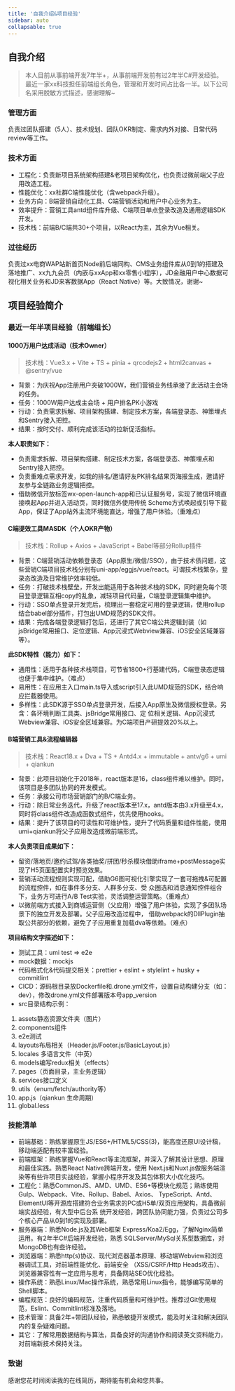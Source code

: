 ```yaml
---
title: '自我介绍&项目经验'
sidebar: auto
collapsable: true
---
```


## 自我介绍
> 本人目前从事前端开发7年半+，从事前端开发前有过2年半C#开发经验。最近一家xx科技担任前端组长角色，管理和开发时间占比各一半。以下公司名采用脱敏方式描述，感谢理解~

### 管理方面
负责过团队搭建（5人）、技术规划、团队OKR制定、需求内外对接、日常代码review等工作。

### 技术方面
+ 工程化：负责新项目系统架构搭建&老项目架构优化，也负责过微前端父子应用改造工程。
+ 性能优化：xx社群C端性能优化（含webpack升级）。
+ 业务方向：B端营销自动化工具、C端营销活动和用户中心业务为主。
+ 效率提升：营销工具antd组件库升级、C端项目单点登录改造及通用逻辑SDK开发。
+ 技术栈：前端B/C端共30+个项目，以React为主，其余为Vue相关。

### 过往经历
负责过xx电商WAP站新首页Node前后端同构、CMS业务组件库从0到1的搭建及落地推广、xx九九会员（内嵌与xxApp和xx零售小程序），JD金融用户中心数据可视化相关业务和JD来客数据App（React Native）等。大致情况，谢谢~

## 项目经验简介

### 最近一年半项目经验（前端组长）

#### 1000万用户达成活动（技术Owner）
> 技术栈：Vue3.x + Vite + TS + pinia + qrcodejs2 + html2canvas + @sentry/vue
+ 背景：为庆祝App注册用户突破1000W，我们营销业务线承接了此活动主会场的任务。
+ 任务：1000W用户达成主会场 + 用户排名PK小游戏
+ 行动：负责需求拆解、项目架构搭建、制定技术方案，各端登录态、神策埋点和Sentry接入把控。
+ 结果：按时交付、顺利完成该活动的拉新促活指标。

**本人职责如下：**

+ 负责需求拆解、项目架构搭建、制定技术方案，各端登录态、神策埋点和Sentry接入把控。 
+ 负责重难点需求开发，如我的排名/邀请好友PK排名结果页海报生成，邀请好友参与全链路业务逻辑把控。
+ 借助微信开放标签wx-open-launch-app和已认证服务号，实现了微信环境直接唤起App并进入活动页，同时微信外使用传统 Scheme方式唤起或引导下载App，保证了App站外主流环境能直达，增强了用户体验。（重难点）

#### C端提效工具MASDK（个人OKR产物）
> 技术栈：Rollup + Axios + JavaScript + Babel等部分Rollup插件

+ 背景：C端营销活动依赖登录态（App原生/微信/SSO），由于技术债问题，这些营销C端项目技术栈分别有uni-app/eggjs/vue/react。可谓技术栈繁杂，登录态改造及日常维护效率较低。
+ 任务：打破技术栈壁垒，开发出能适用于各种技术栈的SDK，同时避免每个项目登录逻辑互相copy的乱象，减轻项目代码量，C端登录逻辑集中维护。
+ 行动：SSO单点登录开发完后，梳理出一套稳定可用的登录逻辑，使用rollup结合babel部分插件，打包出UMD规范的SDK文件。
+ 结果：完成各端登录逻辑打包后，还进行了其它C端公共逻辑封装（如jsBridge常用接口、定位逻辑、App沉浸式Webview兼容、iOS安全区域兼容等）。

**此SDK特性（能力）如下：**
+ 通用性：适用于各种技术栈项目，可节省1800+行基建代码，C端登录态逻辑也便于集中维护。（难点） 
+ 易用性：在应用主入口main.ts导入或script引入此UMD规范的SDK，结合响应拦截器使用。 
+ 多样性：此SDK源于SSO单点登录开发，后接入App原生及微信授权登录。另含：各环境判断工具类、jsBridge常用接口、定 位相关逻辑、App沉浸式Webview兼容、iOS安全区域兼容。为C端项目产研提效20%以上。

#### B端营销工具&流程编辑器
> 技术栈：React18.x + Dva + TS + Antd4.x + immutable + antv/g6 + umi + qiankun

+ 背景：此项目初始化于2018年，react版本是16，class组件难以维护。同时，该项目是多团队协同的开发模式。
+ 任务：承接公司市场营销部门的B/C端业务。
+ 行动：除日常业务迭代，升级了react版本至17.x，antd版本由3.x升级至4.x，同时将class组件改造成函数式组件，优先使用hooks。
+ 结果：提升了该项目的可读性和可维护性，提升了代码质量和组件性能，使用umi+qiankun将父子应用改造成微前端形式。

**本人负责项目成果如下：**

+ 留资/落地页/邀约试驾/各类抽奖/拼团/秒杀模块借助iframe+postMessage实现了H5页面配置实时预览效果。 
+ 营销活动流程规则实现可配，借助G6图可视化引擎实现了一套可拖拽&可配置的流程控件，如在事件多分支、人群多分支、受 众圈选和消息通知控件组合下，业务方可进行A/B Test实验，灵活调整运营策略。（重难点） 
+ 以微前端方式接入到商城运营侧（父应用）增强了用户体验，实现了多团队场景下的独立开发及部署。父子应用改造过程中， 借助webpack的DllPlugin抽取公共部分的依赖，避免了子应用重复加载dva等依赖。（难点）

**项目结构文字描述如下：**
+ 测试工具：umi test => e2e
+ mock数据：mockjs
+ 代码格式化&代码提交相关：prettier + eslint + stylelint + husky + commitlint
+ CICD：源码根目录放Dockerfile和.drone.yml文件，设置自动构建分支（如：dev），修改drone.yml文件部署版本号app_version
+ src目录结构示例：
1. assets静态资源文件夹（图片）
2. components组件
3. e2e测试
4. layouts布局相关（Header.js/Footer.js/BasicLayout.js）
5. locales 多语言文件（中英）
6. models编写redux相关（effects）
7. pages（页面目录，主业务逻辑）
8. services接口定义
9. utils（enum/fetch/authority等）
10. app.js（qiankun 生命周期）
11. global.less

### 技能清单
+ 前端基础：熟练掌握原生JS/ES6+/HTML5/CSS(3)，能高度还原UI设计稿，移动端适配有较丰富经验。 
+ 前端框架：熟练掌握Vue和React等主流框架，并深入了解其设计思想、原理和最佳实践。熟悉React Native跨端开发，使用 Next.js和Nuxt.js做服务端渲染等有些许项目实战经验，掌握小程序开发及其包体积大小优化技巧。 
+ 工程化：熟悉CommonJS、AMD、UMD、ES6+等模块化规范；熟练使用Gulp、Webpack、Vite、Rollup、Babel、Axios、 TypeScript、Antd、ElementUI等开源库搭建符合业务需求的PC或H5单/双页应用架构，具备微前端实战经验，有大型中后台系 统开发经验，跨团队协同能力强，负责过公司多个核心产品从0到1的实现及部署。 
+ 服务器端：熟悉Node.js及其Web框架 Express/Koa2/Egg，了解Nginx简单运用。有2年半C#后端开发经验，熟悉 SQLServer/MySql关系型数据库，对MongoDB也有些许经验。 
+ 浏览器端：熟悉http(s)协议、现代浏览器基本原理、移动端Webview和浏览器调试工具，对前端性能优化、前端安全 （XSS/CSRF/Http Heads攻击）、浏览器兼容性有一定应用与思考，具备网站SEO优化经验。 
+ 操作系统：熟悉Linux/Mac操作系统，熟悉常用Linux指令，能够编写简单的Shell脚本。 
+ 编程规范：良好的编码规范，注重代码质量和可维护性。推荐过Git使用规范，Eslint、Commitlint标准及落地。 
+ 技术管理：具备2年+带团队经验，熟悉敏捷开发模式，能及时关注和解决团队内的复杂疑难问题。 
+ 其它：了解常用数据结构与算法，具备良好的沟通协作和阅读英文资料能力，对前端新技术保持关注。

### 致谢
感谢您花时间阅读我的在线简历，期待能有机会和您共事。